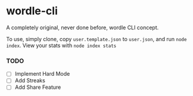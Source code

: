 # wordle-cli
A completely original, never done before, wordle CLI concept.

To use, simply clone, copy `user.template.json` to `user.json`, and run `node index`. View your stats with `node index stats`

### TODO
- [ ] Implement Hard Mode
- [ ] Add Streaks
- [ ] Add Share Feature
